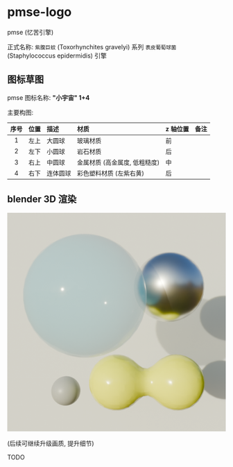 # pmse-logo

pmse (忆苦引擎)

正式名称: `紫腹巨蚊` (Toxorhynchites gravelyi) 系列 `表皮葡萄球菌`
(Staphylococcus epidermidis) 引擎

## 图标草图

pmse 图标名称: **"小宇宙" 1+4**

主要构图:

| 序号 | 位置 | 描述     | 材质                          | z 轴位置 | 备注 |
| :--: | :--- | :------- | :---------------------------- | :------- | :--- |
|  1   | 左上 | 大圆球   | 玻璃材质                      | 前       |      |
|  2   | 左下 | 小圆球   | 岩石材质                      | 后       |      |
|  3   | 右上 | 中圆球   | 金属材质 (高金属度, 低粗糙度) | 中       |      |
|  4   | 右下 | 连体圆球 | 彩色塑料材质 (左紫右黄)       | 后       |      |

## blender 3D 渲染

![20240922](./pmse-logo-512.png)

(后续可继续升级画质, 提升细节)

TODO
